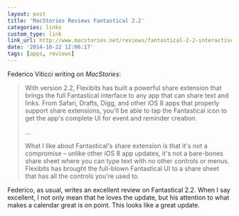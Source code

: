 ```yaml
---
layout: post
title: 'MacStories Reviews Fantastical 2.2'
categories: links
custom_type: link
link_url: http://www.macstories.net/reviews/fantastical-2-2-interactive-notifications-share-extension-and-today-widget/
date: '2014-10-22 12:06:17'
tags: [apps, reviews]
---
```

Federico Viticci writing on *MacStories*:

> With version 2.2, Flexibits has built a powerful share extension that brings the full Fantastical interface to any app that can share text and links. From Safari, Drafts, Digg, and other iOS 8 apps that properly support share extensions, you'll be able to tap the Fantastical icon to get the app's complete UI for event and reminder creation.
>
> …
>
> What I like about Fantastical's share extension is that it's not a compromise – unlike other iOS 8 app updates, it's not a bare-bones share sheet where you can type text with no other controls or menus. Flexibits has brought the full-blown Fantastical UI to a share sheet that has all the controls you're used to.

Federico, as usual, writes an excellent review on Fantastical 2.2. When I say excellent, I not only mean that he loves the update, but his attention to what makes a calendar great is on point. This looks like a great update.
